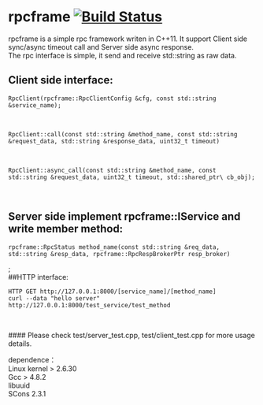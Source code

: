 # rpcframe [![Build Status](https://travis-ci.org/liuxyc/rpcframe.svg?branch=master)](https://travis-ci.org/liuxyc/rpcframe)
rpcframe is a simple rpc framework writen in C++11. It support Client side sync/async timeout call and Server side async response.<br>
The rpc interface is simple, it send and receive std::string as raw data.<br>
## Client side interface: <br>
<pre><code>RpcClient(rpcframe::RpcClientConfig &cfg, const std::string &service_name);</code></pre><br>
<pre><code>RpcClient::call(const std::string &method_name, const std::string &request_data, std::string &response_data, uint32_t timeout)</code></pre><br>
<pre><code>RpcClient::async_call(const std::string &method_name, const std::string &request_data, uint32_t timeout, std::shared_ptr\<RpcClientCallBack\> cb_obj);</code></pre><br>
## Server side implement rpcframe::IService and write member method:<br>
<pre><code>rpcframe::RpcStatus method_name(const std::string &req_data, std::string &resp_data, rpcframe::RpcRespBrokerPtr resp_broker)</code></pre>;
<br>
##HTTP interface:<br>
<pre><code>HTTP GET http://127.0.0.1:8000/[service_name]/[method_name]
curl --data "hello server"  http://127.0.0.1:8000/test_service/test_method
 </code></pre><br>
#### Please check test/server_test.cpp, test/client_test.cpp for more usage details.<br>

dependence：<br>
    Linux kernel > 2.6.30<br>
    Gcc > 4.8.2<br>
    libuuid<br>
    SCons 2.3.1<br>
